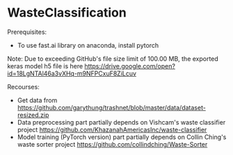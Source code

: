# WasteClassification

Prerequisites:
* To use fast.ai library on anaconda, install pytorch

Note:
Due to exceeding GitHub's file size limit of 100.00 MB, the exported keras model h5 file is here https://drive.google.com/open?id=18LgNTAl46a3vXHq-m9NFPCxuF8ZiLcuv

Recourses:

* Get data from https://github.com/garythung/trashnet/blob/master/data/dataset-resized.zip
* Data preprocessing part partially depends on Vishcam's waste classifier project https://github.com/KhazanahAmericasInc/waste-classifier
* Model training (PyTorch version) part partially depends on Collin Ching's waste sorter project https://github.com/collindching/Waste-Sorter

